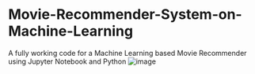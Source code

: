 # Movie-Recommender-System-on-Machine-Learning
A fully working code for a Machine Learning based Movie Recommender using Jupyter Notebook and Python
![image](https://github.com/VanshG02/Movie-Recommender-System-on-Machine-Learning/assets/96069437/c9d7b38e-aa89-4350-b2ad-23de0b0b004c)

